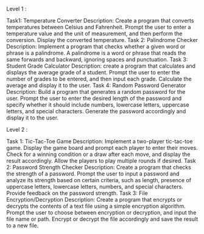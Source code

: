 Level 1 :

Task1: Temperature Converter Description: Create a program that converts temperatures between Celsius and Fahrenheit. Prompt the user to enter a temperature value and the unit of measurement, and then perform the
conversion. Display the converted temperature.
Task 2: Palindrome Checker Description: Implement a program that checks whether a given word or phrase is a palindrome. A palindrome is a word or phrase that reads the same forwards and backward, ignoring spaces and
punctuation.
Task 3: Student Grade Calculator Description: create a program that calculates and displays the average grade of a student. Prompt the user to enter the number of grades to be entered, and then input each grade.
Calculate the average and display it to the user.
Task 4: Random Password Generator Description: Build a program that generates a random password for the user. Prompt the user to enter the desired length of the password and specify whether it should include numbers,
lowercase letters, uppercase letters, and special characters. Generate the password accordingly and display it to the user.


Level 2 :

Task 1: Tic-Tac-Toe Game Description: Implement a two-player tic-tac-toe game. Display the game board and prompt each player to enter their moves. Check for a winning condition or a draw after each move, and display
the result accordingly. Allow the players to play multiple rounds if desired.
Task 2: Password Strength Checker Description: Create a program that checks the strength of a password. Prompt the user to input a password and analyze its strength based on certain criteria, such as length, presence
of uppercase letters, lowercase letters, numbers, and special characters. Provide feedback on the password strength.
Task 3: File Encryption/Decryption Description: Create a program that encrypts or decrypts the contents of a text file using a simple encryption algorithm. Prompt the user to choose between encryption or decryption,
and input the file name or path. Encrypt or decrypt the file accordingly and save the result to a new file.
